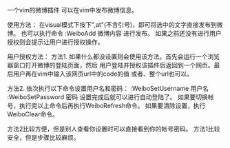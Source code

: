 一个vim的微博插件
可以在vim中发布微博信息。

使用方法：
在visual模式下按下",at"(不含引号)，即可将选中的文字直接发布到微博。
也可以执行命令 :WeiboAdd 微博内容    进行发布。
如果之前还没有进行用户授权则会提示让用户进行授权操作。

用户授权方法：
方法1.
如果什么都没设置则会使用该方法。首先会运行一个浏览器窗口打开微博的登陆页面，然后
用户登陆并授权该插件后返回到一个网页。最后用户再在vim中输入该网页url中的code的值
或者、整个url也可以。

方法2.
依次执行以下命令设置用户名和密码：
:WeiboSetUsername 用户名
:WeiboSetPassword 密码
设置完成后就可以进行自动登陆了。
如果要切换帐号，执行完以上命令后再执行WeiboRefresh命令。
如果要清除设置，执行WeiboClear命令。

方法2比较方便，但是别人查看你设置时可以直接看到你的帐号密码。
方法1比较安全，但是步骤比较麻烦。
